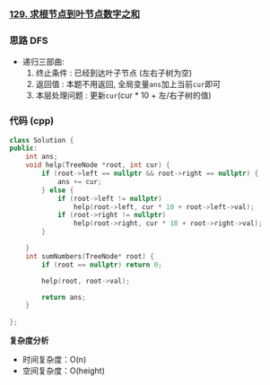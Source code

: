 ### [129. 求根节点到叶节点数字之和](https://leetcode.cn/problems/sum-root-to-leaf-numbers/)
### 思路 DFS
* 递归三部曲:
    1. 终止条件 : 已经到达叶子节点 (左右子树为空)
    2. 返回值 : 本题不用返回, 全局变量`ans`加上当前`cur`即可
    3. 本层处理问题 : 更新`cur`(cur * 10 + 左/右子树的值)
### 代码 (cpp)
```cpp
class Solution {
public:
    int ans;
    void help(TreeNode *root, int cur) {
        if (root->left == nullptr && root->right == nullptr) {
            ans += cur;
        } else {
            if (root->left != nullptr)
                help(root->left, cur * 10 + root->left->val);
            if (root->right != nullptr)
                help(root->right, cur * 10 + root->right->val);
        }

    }
    int sumNumbers(TreeNode* root) {
        if (root == nullptr) return 0;

        help(root, root->val);

        return ans;
    }
        
};
```
**复杂度分析**
- 时间复杂度：O(n)
- 空间复杂度：O(height)
